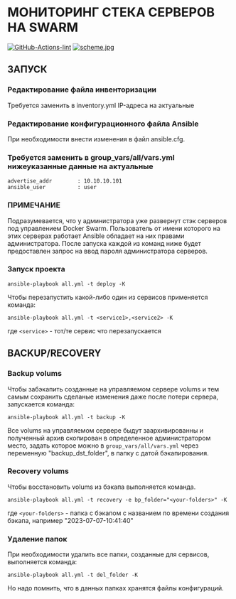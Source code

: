 # МОНИТОРИНГ СТЕКА СЕРВЕРОВ НА SWARM
[![GitHub-Actions-lint](https://github.com/SterhLight/monitoring_swarm_v02/actions/workflows/blank.yml/badge.svg)](https://github.com/SterhLight/monitoring_swarm_v02/actions/workflows/blank.yml)
[![scheme.jpg](https://i.postimg.cc/c1zwkYVH/scheme.jpg)](https://postimg.cc/V5jJdSsQ)
## ЗАПУСК
### Редактирование файла инвенторизации
Требуется заменить в inventory.yml IP-адреса на актуальные
### Редактирование конфигурационного файла Ansible
При необходимости внести изменения в файл ansible.cfg.
### Требуется заменить в group_vars/all/vars.yml нижеуказанные данные на актуальные
```
advertise_addr        : 10.10.10.101
ansible_user          : user
```
### ПРИМЕЧАНИЕ
Подразумевается, что у администратора уже развернут стэк серверов под управлением Docker Swarm.
Пользователь от имени которого на этих серверах работает Ansible обладает на них правами администратора.
После запуска каждой из команд ниже будет предоставлен запрос на ввод пароля администратора серверов.
### Запуск проекта
```
ansible-playbook all.yml -t deploy -K
```
Чтобы перезапустить какой-либо один из сервисов применяется команда:
```
ansible-playbook all.yml -t <service1>,<service2> -K
```
где `<service>` - тот/те сервис что перезапускается
## BACKUP/RECOVERY
### Backup volums
Чтобы забэкапить созданные на управляемом сервере volums и тем самым сохранить сделаные изменения даже после потери сервера, запускается команда:
```
ansible-playbook all.yml -t backup -K
```
Все volums на управляемом сервере быдут заархивированны и полученный архив скопирован в определенное администратором место, задать которое можно в `group_vars/all/vars.yml` через переменную "backup_dst_folder", в папку с датой бэкапирования.
### Recovery volums
Чтобы восстановить volums из бэкапа выполняется команда.
```
ansible-playbook all.yml -t recovery -e bp_folder="<your-folders>" -K
```
где `<your-folders>` - папка с бэкапом с названием по времени создания бэкапа, например "2023-07-07-10:41:40"
### Удаление папок
При необходимости удалить все папки, созданные для сервисов, выполняется команда:
```
ansible-playbook all.yml -t del_folder -K
```
Но надо помнить, что в данных папках хранятся файлы конфигураций.
